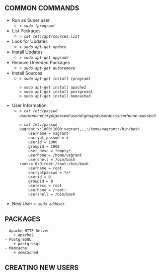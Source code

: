 ## COMMON COMMANDS
* Run as Super user
	-  _`> sudo (program)`_
* List Packages
	- _`> cat /etc/apt/sources.list`_
* Look for Updates
	- _`> sudo apt-get update`_
* Install Updates
	- _`> sudo apt-get upgrade`_
* Remove Uneeded Packages
	- _`> sudo apt-get autoremove`_
* Install Sources
	- _`> sudo apt-get install (program)`_
		```	
		> sudo apt-get install apache2
		> sudo apt-get install postgresql
		> sudo apt-get install memcached
		```
* User Information 
	- _`> cat /etc/passwd`_<br/>
		<i style='font-size: small;'>username:encryptpasswd:userid:groupid:userdesc:userhome:usershell</i>
		```
		> cat /etc/passwd
		vagrant:x:1000:1000:vagrant,,,:/home/vagrant:/bin/bash		
			username = vagrant
			encrypt_passwd = x
			userid = 1000
			groupid = 1000
			user_desc = *empty*
			userhome = /home/vagrant
			usershell = /bin/bash
		root:x:0:0:root:/root:/bin/bash
			username = root
			encryptpasswd = *x*
			userid = 0
			groupid = 0
			userdesc = root
			userhome = /root:
			usershell = /bin/bash
		```
* New User _`> sudo adduser`_<br/>

## PACKAGES
	- Apache HTTP Server
		+ apache2
	- PostgreSQL
		+ postgresql
	- Memcache
		+ memcached
## CREATING NEW USERS

